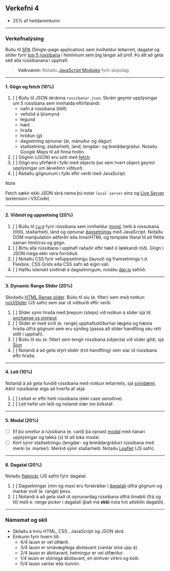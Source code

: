 ## Verkefni 4

- 25% af heildareinkunn

---

### Verkefnalýsing

Búðu til [SPA](https://developer.mozilla.org/en-US/docs/Glossary/SPA) (Single-page application) sem inniheldur leitarreit, dagatal og slider fyrir [top 5 rússibana](https://captaincoaster.com/en/ranking/?filters%5Bcontinent%5D=&filters%5Bcountry%5D=&filters%5BmaterialType%5D=&filters%5BseatingType%5D=&filters%5Bmodel%5D=&filters%5Bmanufacturer%5D=&filters%5BopeningDate%5D=&page=1) í heiminum sem þig langar að próf. Þú átt að geta séð alla rússibanana í upphafi.  

> **Valkvæmt:** Notaðu [JavaScript Modules](https://www.freecodecamp.org/news/difference-between-default-and-named-exports-in-javascript/) fyrir skipulag.


---

#### 1. Gögn og fetch (10%)
1. [ ] Búðu til JSON skránna `russibanar.json`. Skráin geymir upplýsingar um 5 rússibana sem innihalda eftirfarandi: 
    - nafn á rússibana (titill)
    - vefslóð á ljósmynd
    - tegund
    - hæð
    - hraða
    - hröðun (_g_)
    - dagsetning opnunar (ár, mánuður og dagur)
    - staðsetning; staðarheiti, land, lengdar- og breiddargráður. Notaðu Google Maps til að finna hnitin.
1. [ ] Gögnin (JSON) eru sótt með [fetch](https://github.com/GunnarThorunnarson/FORR3JS05DU/wiki/Fetch).
1. [ ] Gögn eru yfirfærð í fylki með objects þar sem hvert object geymir upplýsingar um ákveðinn viðburð.
1. [ ] Raðaðu gögnunum í fylki eftir verði með JavaScript.
   
> [!NOTE]
> Fetch sækir ekki JSON skrá nema þú notar `local server` eins og [Live Server](https://marketplace.visualstudio.com/items?itemName=ritwickdey.LiveServer) (extension í VSCode)

---

#### 2. Viðmót og uppsetning (20%)
1. [ ] Búðu til [`Card`](https://www.w3schools.com/howto/howto_css_cards.asp) fyrir rússibana sem inniheldur [mynd](https://softauthor.com/javascript-working-with-images/), heiti á rússubana (titill), staðarheiti, land og opnunar [dagsetningu](https://developer.mozilla.org/en-US/docs/Web/JavaScript/Reference/Global_Objects/Date) með JavaScript. Notaðu DOM manipulation aðferðir eða InnerHTML og template literal til að flétta saman html/css og gögn. 
1. [ ] Birtu alla rússibana í upphafi raðaðir eftir hæð (í lækkandi röð). Gögn í JSON mega ekki vera forröðuð.
1. [ ] Notaðu CSS fyrir vefuppsetningu (layout) og framsetningu t.d. Flexbox, CSS Grids eða CSS safn að eigin vali. 
1. [ ] Hafðu íslenskt sniðmát á dagsetningum, notaðu [day.js](https://day.js.org/) safnið.

---

#### 3. Dynamic Range Slider (20%)

Skoðaðu [HTML Range slider](https://developer.mozilla.org/en-US/docs/Web/HTML/Element/input/range). Búðu til síu (e. filter) sem með notkun [noUiSlider](https://refreshless.com/nouislider/) (JS safn) sem síar út viðburði eftir verði. 

1. [ ] Slider sýnir hraða með þrepum (steps) við notkun á slider sjá td. [onchange vs oninput](https://www.impressivewebs.com/onchange-vs-oninput-for-range-sliders/)
1. [ ] Slider er með svið (e. range) upphafsstöðurnar lægsta og hæsta hraða útfrá gögnum sem eru sýnileg (passa að slider handföng séu rétt stillt í upphafi).
1. [ ] Búðu til síu (e. filter) sem tengir rússibana (objecta) við slider gildi, sjá [Síun](https://github.com/GunnarThorunnarson/FORR3JS05DU/wiki/S%C3%ADun) 
1. [ ] Notandi á að geta stýrt slider (tvö handföng) sem síar út rússibana eftir hraða.

---

#### 4. Leit (10%) 
Notandi á að geta fundið rússibana með notkun leitarreits, sjá [sýnidæmi](http://javascriptbook.com/code/c12/filter-search.html). Aðrir rússibanar eiga að hverfa af skjá.

1. [ ] Leitað er eftir heiti rússibana (ekki case sensitive).
1. [ ] Leit hefst um leið og notandi slær inn bókstaf.

---

#### 5. Modal (20%)

- [ ] Ef þú smellur á rússibana (e. card) þá opnast [modal](https://www.freecodecamp.org/news/how-to-build-a-modal-with-javascript/) með nánari upplýsingar og takka (x) til að loka modal.
- [ ] Kort sýnir staðsetningu (lengdar- og breiddargráður) rússibana með merki (e. marker). Merkið sýnir staðarheiti. Notaðu [Leaflet](https://leafletjs.com/examples/quick-start/) (JS safn).

---

#### 6. Dagatal (20%)

Notaðu [flatpickr](https://flatpickr.js.org/) (JS safn) fyrir dagatal.

1. [ ] Dagsetningar (min og max) eru forskráðar í [dagatali](https://developer.mozilla.org/en-US/docs/Web/HTML/Element/input/date) útfrá gögnum og markar svið (e. range) þess.
1. [ ] Notandi á að geta síað út opnunardag rússibana útfrá tímabili (frá og til) með e. _range picker_ í dagatali (það má **ekki** nota tvö aðskilin dagatöl). 

---

### Námsmat og skil

* Skilaðu á Innu HTML, CSS , JavaScript og JSON skrá.
* Einkunn fyrir hvern lið: 
    - 4/4 lausn er vel útfærð.
    - 3/4 lausn er smávægilega ábótavant (vantar smá upp á).
    - 2/4 lausn er ábótavant, helmingur er vel útfærður.
    - 1/4 lausn er stórlega ábótavant, en einhver virkni og kóði.
    - 0/4 lausn vantar eða óunnin.
